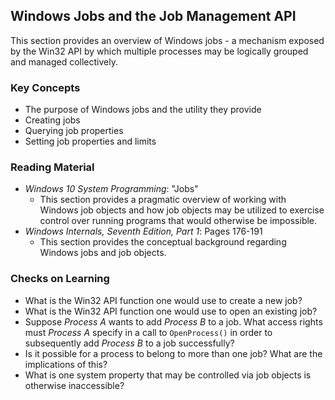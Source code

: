 ## Windows Jobs and the Job Management API

This section provides an overview of Windows jobs - a mechanism exposed by the Win32 API by which multiple processes may be logically grouped and managed collectively.

### Key Concepts

- The purpose of Windows jobs and the utility they provide
- Creating jobs
- Querying job properties
- Setting job properties and limits

### Reading Material

- _Windows 10 System Programming_: "Jobs"
    - This section provides a pragmatic overview of working with Windows job objects and how job objects may be utilized to exercise control over running programs that would otherwise be impossible.
- _Windows Internals, Seventh Edition, Part 1_: Pages 176-191
    - This section provides the conceptual background regarding Windows jobs and job objects.

### Checks on Learning

- What is the Win32 API function one would use to create a new job?
- What is the Win32 API function one would use to open an existing job?
- Suppose _Process A_ wants to add _Process B_ to a job. What access rights must _Process A_ specify in a call to `OpenProcess()` in order to subsequently add _Process B_ to a job successfully?
- Is it possible for a process to belong to more than one job? What are the implications of this?
- What is one system property that may be controlled via job objects is otherwise inaccessible?
